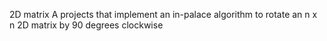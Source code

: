 2D matrix
A projects that implement an in-palace algorithm to rotate an n x n 2D matrix by 90 degrees clockwise
